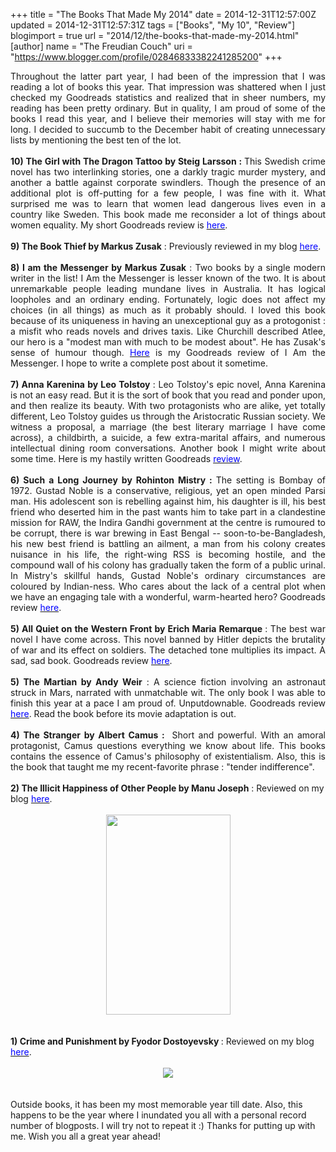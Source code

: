 +++
title = "The Books That Made My 2014"
date = 2014-12-31T12:57:00Z
updated = 2014-12-31T12:57:31Z
tags = ["Books", "My 10", "Review"]
blogimport = true 
url = "2014/12/the-books-that-made-my-2014.html"
[author]
	name = "The Freudian Couch"
	uri = "https://www.blogger.com/profile/02846833382241285200"
+++

<div dir="ltr" style="text-align: left;" trbidi="on">
<div style="text-align: justify;">
Throughout the latter part year, I had been of the impression that I was reading a lot of books this year. That impression was shattered when I just checked my Goodreads statistics and realized that in sheer numbers, my reading has been pretty ordinary. But in quality, I am proud of some of the books I read this year, and I believe their memories will stay with me for long. I decided to succumb to the December habit of creating unnecessary lists by mentioning the best ten of the lot.</div>
<div>
<div style="text-align: justify;">
<br /></div>
</div>
<div>
<div style="text-align: justify;">
<b>10) The Girl with The Dragon&nbsp;Tattoo&nbsp;by Steig Larsson : </b>This Swedish crime novel has two interlinking stories, one a darkly tragic murder mystery, and another a battle against corporate swindlers. Though the presence of an additional plot is off-putting for a few people, I was fine with it. What surprised me was to learn that women lead dangerous lives even in a country like Sweden. This book made me reconsider a lot of things about women equality. My short Goodreads review is <a href="https://www.goodreads.com/book/show/2429135.The_Girl_with_the_Dragon_Tattoo" target="_blank"><span style="color: blue;">here</span></a>.</div>
<div style="text-align: justify;">
<b><br /></b></div>
<div style="text-align: justify;">
<b>9) The Book Thief by Markus Zusak</b> : Previously reviewed in my blog&nbsp;<a href="http://adarsh89.blogspot.in/2014/07/the-book-thief-review.html" target="_blank"><span style="color: blue;">here</span></a>.</div>
</div>
<div>
<div style="text-align: justify;">
<br /></div>
</div>
<div>
<div style="text-align: justify;">
<b>8)&nbsp;I am the Messenger by Markus Zusak</b> : Two books by a single modern writer in the list! I Am the Messenger is lesser known of the two. It is about unremarkable people leading mundane lives in Australia. It has logical loopholes and an ordinary ending. Fortunately, logic does not affect my choices (in all things) as much as it probably should. I loved this book because of its uniqueness in having an unexceptional guy as a protogonist : a misfit who reads novels and drives taxis. Like Churchill described Atlee, our hero is a "modest man with much to be modest about". He has Zusak's sense of humour though. <a href="https://www.goodreads.com/review/show/992191008?book_show_action=false" target="_blank"><span style="color: blue;">Here</span></a> is my Goodreads review of I Am the Messenger. I hope to write a complete post about it sometime.</div>
</div>
<div>
<div style="text-align: justify;">
<br /></div>
</div>
<div>
<div style="text-align: justify;">
<b>7) Anna Karenina by Leo Tolstoy </b>: Leo Tolstoy's epic novel, Anna Karenina is not an easy read. But it is the sort of book that you read and ponder upon, and then realize its beauty. With two protagonists who are alike, yet totally different, Leo Tolstoy guides us through the Aristocratic Russian society. We witness a proposal, a marriage (the best literary marriage I have come across), a childbirth, a suicide, a few extra-marital affairs, and numerous intellectual dining room conversations. Another book I might write about some time. Here is my hastily written Goodreads <a href="https://www.goodreads.com/review/show/1112600492?book_show_action=false" target="_blank"><span style="color: blue;">review</span></a>.</div>
</div>
<div>
<div style="text-align: justify;">
<b><br /></b></div>
</div>
<div>
<div style="text-align: justify;">
<b>6) Such a Long Journey by Rohinton Mistry : </b>The setting is Bombay of 1972. Gustad Noble is a conservative, religious, yet an open minded Parsi man. His adolescent son is rebelling against him, his daughter is ill, his best friend who deserted him in the past wants him to take part in a clandestine mission for RAW, the Indira Gandhi government at the centre is rumoured to be corrupt, there is war brewing in East Bengal -- soon-to-be-Bangladesh, his new best friend is battling an ailment, a man from his colony creates nuisance in his life, the right-wing RSS is becoming hostile, and the compound wall of his colony has gradually taken the form of a public urinal. In Mistry's skillful hands, Gustad Noble's ordinary circumstances are coloured by Indian-ness. Who cares about the lack of a central plot when we have an engaging tale with a wonderful, warm-hearted hero? Goodreads review <a href="https://www.goodreads.com/review/show/1059655352?book_show_action=false" target="_blank"><span style="color: blue;">here</span></a>.</div>
</div>
<div>
<div style="text-align: justify;">
<br /></div>
</div>
<div>
<div style="text-align: justify;">
<b>5) All Quiet on the Western Front by Erich Maria Remarque </b>: The best war novel I have come across. This novel banned by Hitler depicts the brutality of war and its effect on soldiers. The detached tone multiplies its impact. A sad, sad book. Goodreads review <a href="https://www.goodreads.com/review/show/1077460145?book_show_action=false" target="_blank"><span style="color: blue;">here</span></a>.</div>
</div>
<div>
<div style="text-align: justify;">
<br /></div>
</div>
<div>
<div style="text-align: justify;">
<b>5) The Martian by Andy Weir</b>&nbsp;: A science fiction involving an astronaut struck in Mars, narrated with unmatchable wit. The only book I was able to finish this year at a pace I am proud of. Unputdownable. Goodreads review <a href="https://www.goodreads.com/review/show/1063277762?book_show_action=false" target="_blank"><span style="color: blue;">here</span></a>. Read the book before its movie adaptation is out.</div>
</div>
<div>
<div style="text-align: justify;">
<b><br /></b></div>
</div>
<div>
<div style="text-align: justify;">
<b>4) The Stranger by Albert Camus : </b>&nbsp;Short and powerful. With an amoral protagonist, Camus questions everything we know about life. This books contains the essence of Camus's philosophy of existentialism. Also, this is the book that taught me my recent-favorite phrase : "tender indifference".&nbsp;</div>
</div>
<div>
<b><br /></b></div>
<div>
<b>2) The Illicit Happiness of Other People by Manu Joseph</b> : Reviewed on my blog <a href="http://adarsh89.blogspot.in/2014/09/the-illicit-happiness-of-other-people.html" target="_blank"><span style="color: blue;">here</span></a>.<br />
<br />
<div class="separator" style="clear: both; text-align: center;">
<a href="https://blogger.googleusercontent.com/img/b/R29vZ2xl/AVvXsEjYnz2PANhXxFawTOFiaifuQWiFVTr2pvbbIv8CGysUEBYb2-3eYD2fOca1Bp4FacVMcCUwCVPUWMyyRVApWLjmbtj0lnQyBtrtVASp0RxEOebfvpw9vYc7-c-m8vqiZIuQdphWvenHDgve/s1600/Illicit+Happiness.jpg" imageanchor="1" style="margin-left: 1em; margin-right: 1em;"><img border="0" src="https://blogger.googleusercontent.com/img/b/R29vZ2xl/AVvXsEjYnz2PANhXxFawTOFiaifuQWiFVTr2pvbbIv8CGysUEBYb2-3eYD2fOca1Bp4FacVMcCUwCVPUWMyyRVApWLjmbtj0lnQyBtrtVASp0RxEOebfvpw9vYc7-c-m8vqiZIuQdphWvenHDgve/s1600/Illicit+Happiness.jpg" height="320" width="199" /></a></div>
<br /></div>
<div>
<br />
<b>1) Crime and Punishment by Fyodor Dostoyevsky </b>: Reviewed on my blog <a href="https://www.goodreads.com/book/show/7144.Crime_and_Punishment" target="_blank"><span style="color: blue;">here</span></a>.<br />
<br />
<div class="separator" style="clear: both; text-align: center;">
<a href="https://blogger.googleusercontent.com/img/b/R29vZ2xl/AVvXsEiLSCZRlWRWuyI4NpiafZKXqlXHdxKk-2eI5JHe5s9GFTCpuMKHjdcO0ooBIscBJ-yl8Kq7t-HrQlNJUgyPpTzTeSdGUCNiZdpnJQZ1QX1RcvK5qNXXH8seePEjum4U36Wg2LD9IPkBzb8z/s1600/crime_punishment200.jpg" imageanchor="1" style="margin-left: 1em; margin-right: 1em;"><img border="0" src="https://blogger.googleusercontent.com/img/b/R29vZ2xl/AVvXsEiLSCZRlWRWuyI4NpiafZKXqlXHdxKk-2eI5JHe5s9GFTCpuMKHjdcO0ooBIscBJ-yl8Kq7t-HrQlNJUgyPpTzTeSdGUCNiZdpnJQZ1QX1RcvK5qNXXH8seePEjum4U36Wg2LD9IPkBzb8z/s1600/crime_punishment200.jpg" /></a></div>
<br />
<br />
Outside books, it has been my most memorable year till date. Also, this happens to be the year where I inundated you all with a personal record number of blogposts. I will try not to repeat it :) Thanks for putting up with me. Wish you all a great year ahead!</div>
<div>
<br /></div>
<div>
<br /></div>
</div>

